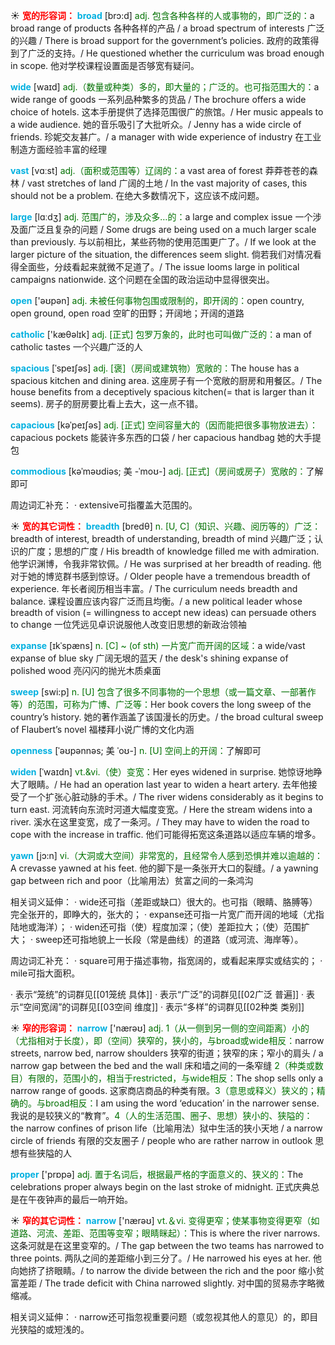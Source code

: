 ☀ <font color="red">**宽的形容词：**</font>
<font color="sky blue">**broad**</font> [brɔ:d] 
<font color="rgb(227, 108, 9)">adj. 包含各种各样的人或事物的，即广泛的：</font>a broad range of products 各种各样的产品 / a broad spectrum of interests 广泛的兴趣 / There is broad support for the government’s policies. 政府的政策得到了广泛的支持。/ He questioned whether the curriculum was broad enough in scope. 他对学校课程设置面是否够宽有疑问。

<font color="sky blue">**wide**</font> [waɪd] 
<font color="rgb(227, 108, 9)">adj.（数量或种类）多的，即大量的；广泛的。也可指范围大的：</font>a wide range of goods 一系列品种繁多的货品 / The brochure offers a wide choice of hotels. 这本手册提供了选择范围很广的旅馆。/ Her music appeals to a wide audience. 她的音乐吸引了大批听众。/ Jenny has a wide circle of friends. 珍妮交友甚广。/ a manager with wide experience of industry 在工业制造方面经验丰富的经理

<font color="sky blue">**vast**</font> [vɑːst] 
<font color="rgb(227, 108, 9)">adj.（面积或范围等）辽阔的：</font>a vast area of forest 莽莽苍苍的森林 / vast stretches of land 广阔的土地 / In the vast majority of cases, this should not be a problem. 在绝大多数情况下，这应该不成问题。

<font color="sky blue">**large**</font> [lɑːdӡ] 
<font color="rgb(227, 108, 9)">adj. 范围广的，涉及众多…的：</font>a large and complex issue 一个涉及面广泛且复杂的问题 / Some drugs are being used on a much larger scale than previously. 与以前相比，某些药物的使用范围更广了。/ If we look at the larger picture of the situation, the differences seem slight. 倘若我们对情况看得全面些，分歧看起来就微不足道了。/ The issue looms large in political campaigns nationwide. 这个问题在全国的政治运动中显得很突出。

<font color="sky blue">**open**</font> ['əʊpən] 
<font color="rgb(227, 108, 9)">adj. 未被任何事物包围或限制的，即开阔的：</font>open country, open ground, open road 空旷的田野；开阔地；开阔的道路

<font color="sky blue">**catholic**</font> ['kæθəlɪk] 
<font color="rgb(227, 108, 9)">adj. [正式] 包罗万象的，此时也可叫做广泛的：</font>a man of catholic tastes 一个兴趣广泛的人
           
<font color="sky blue">**spacious**</font> [ˈspeɪʃəs]
<font color="rgb(227, 108, 9)">adj. [褒]（房间或建筑物）宽敞的：</font>The house has a spacious kitchen and dining area. 这座房子有一个宽敞的厨房和用餐区。/ The house benefits from a deceptively spacious kitchen(= that is larger than it seems). 房子的厨房要比看上去大，这一点不错。

<font color="sky blue">**capacious**</font> [kəˈpeɪʃəs]
<font color="rgb(227, 108, 9)">adj. [正式] 空间容量大的（因而能把很多事物放进去）：</font>capacious pockets 能装许多东西的口袋 / her capacious handbag 她的大手提包

<font color="sky blue">**commodious**</font> [kəˈməʊdiəs; 美 -ˈmoʊ-]
<font color="rgb(227, 108, 9)">adj. [正式]（房间或房子）宽敞的：</font>了解即可

周边词汇补充：
· extensive可指覆盖大范围的。

☀ <font color="red">**宽的其它词性：**</font>
<font color="sky blue">**breadth**</font> [bredθ]
<font color="rgb(227, 108, 9)">n. [U, C]（知识、兴趣、阅历等的）广泛：</font>breadth of interest, breadth of understanding, breadth of mind 兴趣广泛；认识的广度；思想的广度 / His breadth of knowledge filled me with admiration. 他学识渊博，令我非常钦佩。/ He was surprised at her breadth of reading. 他对于她的博览群书感到惊讶。/ Older people have a tremendous breadth of experience. 年长者阅历相当丰富。/ The curriculum needs breadth and balance. 课程设置应该内容广泛而且均衡。/ a new political leader whose breadth of vision (= willingness to accept new ideas) can persuade others to change 一位凭远见卓识说服他人改变旧思想的新政治领袖
  
<font color="sky blue">**expanse**</font> [ɪkˈspæns]
<font color="rgb(227, 108, 9)">n. [C] ~ (of sth) 一片宽广而开阔的区域：</font>a wide/vast expanse of blue sky 广阔无垠的蓝天 / the desk's shining expanse of polished wood 亮闪闪的抛光木质桌面

<font color="sky blue">**sweep**</font> [swi:p] 
<font color="rgb(227, 108, 9)">n. [U] 包含了很多不同事物的一个思想（或一篇文章、一部著作等）的范围，可称为广博、广泛等：</font>Her book covers the long sweep of the country’s history. 她的著作涵盖了该国漫长的历史。/ the broad cultural sweep of Flaubert’s novel 福楼拜小说广博的文化内涵
                      
<font color="sky blue">**openness**</font> [ˈəʊpənnəs; 美 ˈoʊ-]
<font color="rgb(227, 108, 9)">n. [U] 空间上的开阔：</font>了解即可

<font color="sky blue">**widen**</font> [ˈwaɪdn]
<font color="rgb(227, 108, 9)">vt.&vi.（使）变宽：</font>Her eyes widened in surprise. 她惊讶地睁大了眼睛。/ He had an operation last year to widen a heart artery. 去年他接受了一个扩张心脏动脉的手术。/ The river widens considerably as it begins to turn east. 河流转向东流时河道大幅度变宽。/ Here the stream widens into a river. 溪水在这里变宽，成了一条河。/ They may have to widen the road to cope with the increase in traffic. 他们可能得拓宽这条道路以适应车辆的增多。

<font color="sky blue">**yawn**</font> [jɔ:n] 
<font color="rgb(227, 108, 9)">vi.（大洞或大空间）非常宽的，且经常令人感到恐惧并难以逾越的：</font>A crevasse yawned at his feet. 他的脚下是一条张开大口的裂缝。/ a yawning gap between rich and poor（比喻用法）贫富之间的一条鸿沟

相关词义延伸：
· wide还可指（差距或缺口）很大的。也可指（眼睛、胳膊等）完全张开的，即睁大的，张大的；
· expanse还可指一片宽广而开阔的地域（尤指陆地或海洋）；
· widen还可指（使）程度加深；（使）差距拉大；（使）范围扩大；
· sweep还可指地貌上一长段（常是曲线）的道路（或河流、海岸等）。

周边词汇补充：
· square可用于描述事物，指宽阔的，或看起来厚实或结实的；
· mile可指大面积。

· 表示“笼统”的词群见[[01笼统 具体]]
· 表示“广泛”的词群见[[02广泛 普遍]]
· 表示“空间宽阔”的词群见[[03空间 维度]]
· 表示“多样”的词群见[[02种类 类别]]

☀ <font color="red">**窄的形容词：**</font>
<font color="sky blue">**narrow**</font> ['nærəʊ] 
<font color="rgb(227, 108, 9)">adj. 1（从一侧到另一侧的空间距离）小的（尤指相对于长度），即（空间）狭窄的，狭小的，与broad或wide相反：</font>narrow streets, narrow bed, narrow shoulders 狭窄的街道；狭窄的床；窄小的肩头 / a narrow gap between the bed and the wall 床和墙之间的一条窄缝 <font color="rgb(227, 108, 9)">2（种类或数目）有限的，范围小的，相当于restricted，与wide相反：</font>The shop sells only a narrow range of goods. 这家商店商品的种类有限。<font color="rgb(227, 108, 9)">3（意思或释义）狭义的；精确的。与broad相反：</font>I am using the word ‘education’ in the narrower sense. 我说的是较狭义的“教育”。<font color="rgb(227, 108, 9)">4（人的生活范围、圈子、思想）狭小的、狭隘的：</font>the narrow confines of prison life（比喻用法）狱中生活的狭小天地 / a narrow circle of friends 有限的交友圈子 / people who are rather narrow in outlook 思想有些狭隘的人

<font color="sky blue">**proper**</font> ['prɒpə] 
<font color="rgb(227, 108, 9)">adj. 置于名词后，根据最严格的字面意义的、狭义的：</font>The celebrations proper always begin on the last stroke of midnight. 正式庆典总是在午夜钟声的最后一响开始。

☀ <font color="red">**窄的其它词性：**</font>
<font color="sky blue">**narrow**</font> ['nærəʊ] 
<font color="rgb(227, 108, 9)">vt.＆vi. 变得更窄；使某事物变得更窄（如道路、河流、差距、范围等变窄；眼睛眯起）：</font>This is where the river narrows. 这条河就是在这里变窄的。/ The gap between the two teams has narrowed to three points. 两队之间的差距缩小到三分了。/ He narrowed his eyes at her. 他向她挤了挤眼睛。/ to narrow the divide between the rich and the poor 缩小贫富差距 / The trade deficit with China narrowed slightly. 对中国的贸易赤字略微缩减。

相关词义延伸：
· narrow还可指忽视重要问题（或忽视其他人的意见）的，即目光狭隘的或短浅的。
